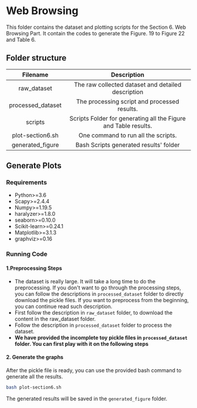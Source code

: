 # Web Browsing 

This folder contains the dataset and plotting scripts for the Section 6. Web Browsing Part. It contain the codes to generate the Figure. 19 to Figure 22 and Table 6.

## Folder structure

|     Filename      |                         Description                          |
| :---------------: | :----------------------------------------------------------: |
|    raw_dataset    |      The raw collected dataset and detailed description      |
| processed_dataset |         The processing script and processed results.         |
|      scripts      | Scripts Folder for generating all the Figure and Table results. |
| plot-section6.sh  |             One command to run all the scripts.              |
| generated_figure  |            Bash Scripts generated results' folder            |

## Generate Plots

### Requirements

* Python>=3.6
* Scapy>=2.4.4
* Numpy>=1.19.5
* haralyzer>=1.8.0
* seaborn>=0.10.0 
* Scikit-learn>=0.24.1
* Matplotlib>=3.1.3
* graphviz>=0.16



### Running Code

#### 1.Preprocessing Steps

* The dataset is really large. It will take a long time to do the preprocessing. If you don't want to go through the processing steps, you can follow the descriptions in `processed_dataset` folder to directly download the pickle files. If you want to preprocess from the beginning, you can continue read such description.
* First follow the description in `raw_dataset` folder, to download the content in the raw_dataset folder.
* Follow the description in `processed_dataset` folder to process the dataset.
* **We have provided the incomplete toy pickle files in `processed_dataset` folder. You can first play with it on the following steps**

#### 2. Generate the graphs

After the pickle file is ready, you can use the provided bash command to generate all the results.

```bash
bash plot-section6.sh
```

The generated results will be saved in the `generated_figure` folder.